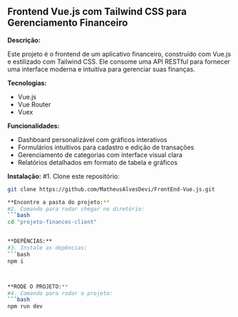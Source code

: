 ## Frontend Vue.js com Tailwind CSS para Gerenciamento Financeiro

**Descrição:**

Este projeto é o frontend de um aplicativo financeiro, construído com Vue.js e estilizado com Tailwind CSS. Ele consome uma API RESTful para fornecer uma interface moderna e intuitiva para gerenciar suas finanças.

**Tecnologias:**
* Vue.js
* Vue Router
* Vuex

**Funcionalidades:**
* Dashboard personalizável com gráficos interativos
* Formulários intuitivos para cadastro e edição de transações
* Gerenciamento de categorias com interface visual clara
* Relatórios detalhados em formato de tabela e gráficos

**Instalação:**
#1. Clone este repositório:
   ```bash
   git clone https://github.com/MatheusAlvesDevi/FrontEnd-Vue.js.git

**Encontre a pasta do projeto:**
#2. Comando para rodar chegar no diretório:
   ```bash
   cd "projeto-finances-client"


   **DEPÊNCIAS:**
#3. Instale as depências:
   ```bash
   npm i



**RODE O PROJETO:**
#4. Comando para rodar o projeto:
   ```bash
   npm run dev
